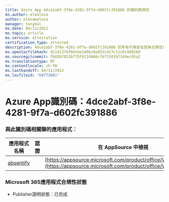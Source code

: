 ```yaml
---
title: Azure App 4dce2abf-3f8e-4281-9f7a-d602fc391886 的識別碼資訊
ms.author: elmalova
author: elenamalova
manager: tonybal
ms.date: 04/11/2022
ms.topic: article
ms.service: attestation
certification_type: attested
description: 4dce2abf-3f8e-4281-9f7a-d602fc391886 的所有可用安全性與合規性資訊。
ms.openlocfilehash: 41141379f0dcbe3d8bc0a853c417c11c6c988260
ms.sourcegitcommit: fb02bf852b775f9114966cfbf158197149ec95a2
ms.translationtype: MT
ms.contentlocale: zh-TW
ms.lasthandoff: 04/11/2022
ms.locfileid: "64773601"
---
```

# <a name="azure-app-id-4dce2abf-3f8e-4281-9f7a-d602fc391886"></a>Azure App識別碼：4dce2abf-3f8e-4281-9f7a-d602fc391886


### <a name="apps-associated-with-this-id"></a>與此識別碼相關聯的應用程式：
| **應用程式名稱** | **認證** | **在 AppSource 中檢視** |
|--------------|---------------|-----------------------|
| [absentify](../forward/WA200003833.md) |  | [https://appsource.microsoft.com/product/office/WA200003833](https://appsource.microsoft.com/product/office/WA200003833) |

### <a name="microsoft-365-app-compliance-status"></a>Microsoft 365應用程式合規性狀態
- Publisher證明狀態：已完成
